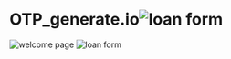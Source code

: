 # OTP_generate.io![loan form](https://user-images.githubusercontent.com/114283440/210929084-0d358bc5-cd01-405d-94dc-1d72f834a8c8.png)
![welcome page](https://user-images.githubusercontent.com/114283440/210929091-8bf62102-e9e5-44da-9feb-c3de4cd99e63.png)
![loan form](https://user-images.githubusercontent.com/114283440/210929105-6c6f2380-1be4-4fb1-b489-3f67882bd25a.png)
